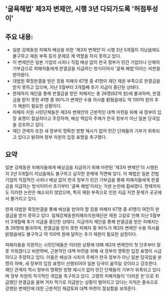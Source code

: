## '굴욕해법' 제3자 변제안, 시행 3년 다되가도록 '허점투성이'

## 주요 내용:
*   일본 강제동원 피해자 배상을 위한 '제3자 변제안'이 시행 2년 5개월이 지났음에도 불구하고 재원 부족 등의 문제로 제 역할을 하지 못하고 있다.
*   이 변제안은 일본 기업의 사죄나 직접 배상 없이 한국 정부가 민간 기업이나 단체의 기부금으로 피해자들에게 판결금을 지급하는 방식이어서 '굴욕 해법'이라는 비판을 받아왔다.
*   대법원 확정판결을 받은 징용 피해자 67명 중 41명이 재단 재원 부족으로 판결금을 받지 못하고 있으며, 지난 5월부터 3개월째 추가 지급이 중단된 상태다.
*   현재까지 재단을 통해 판결금을 받은 피해자는 총 26명(62억 원)에 불과하며, 판결금을 받지 못한 41명 중 90%가 변제안 수용 의사를 밝혔음에도 약 100억 원의 추가 재원이 필요한 상황이다.
*   피해자 지원 시민단체들은 제3자 변제안의 근본적인 대책 마련을 위해 새 정부의 입장 표명이 절실하다고 주장하며, 배상 책임의 주체가 한국 정부가 아닌 일본 당국임을 강조하고 있다.
*   재단 관계자 또한 새 정부의 명확한 방향 제시가 없어 민간 단체들의 기부가 위축되고 있다고 밝히며 정부 차원의 입장 표명을 촉구했다.

## 요약

일본 강제동원 피해자들에게 배상금을 지급하기 위해 마련된 '제3자 변제안'이 시행된 지 2년 5개월이 지났음에도 불구하고 심각한 문제에 직면해 있다. 이 해법은 일본 전범 기업의 직접적인 사죄나 배상 없이 한국 정부가 민간 기부금을 통해 피해자들에게 판결금을 지급하는 방식이어서 초기부터 '굴욕 해법'이라는 거센 논란에 휩싸였다. 현재까지도 이러한 논란은 해소되지 않았으며, 특히 재원 부족으로 인한 지급 지연 문제가 곳곳에서 불거지고 있다.

현재 대법원 확정판결을 통해 배상을 받아야 할 징용 피해자 67명 중 41명이 여전히 판결금을 받지 못하고 있다. 일제강제동원피해자지원재단은 재원 고갈로 인해 지난 5월부터 3개월째 추가 지급을 중단한 상태다. 지금까지 재단을 통해 판결금을 받은 피해자는 총 26명에 불과하며, 판결금을 받지 못한 피해자 중 90%가 제3자 변제안 수용 의사를 밝혔음에도 불구하고 약 100억 원에 달하는 추가 재원이 필요한 실정이다.

피해자들을 지원하는 시민단체들은 이러한 상황에 대해 제3자 변제안이 첫 단추부터 잘못 끼워졌다고 비판하며, 근본적인 대책 마련을 위해 새 정부의 명확한 입장 표명이 시급하다고 주장하고 있다. 이들은 배상과 사죄의 주체가 한국 정부가 아닌 일본 당국임을 분명히 하며, 새 정부의 입장 표명이 선행되어야 일본 당국이 움직일 것이라고 강조한다. 재단 관계자 역시 정부의 명확한 방향 제시가 없어 민간 단체들의 기부가 위축되고 있다며 정부 차원의 적극적인 개입을 촉구하고 있다. 고령의 피해자들이 '더러운 돈'으로 취급했던 판결금을 울며 겨자 먹기로 지급받는 상황이 벌어지고 있다는 지적은 졸속으로 강행된 변제안에 대한 근본적인 재검토와 대책 마련이 절실함을 보여준다.